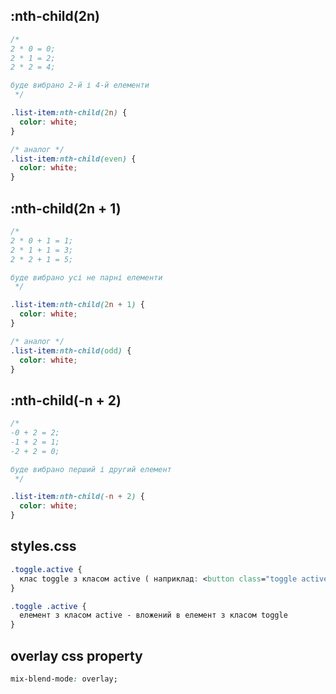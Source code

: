 ## :nth-child(2n)
```css
/* 
2 * 0 = 0;
2 * 1 = 2;
2 * 2 = 4;

буде вибрано 2-й і 4-й елементи 
 */

.list-item:nth-child(2n) {
  color: white;
}

/* аналог */
.list-item:nth-child(even) {
  color: white;
}
```

## :nth-child(2n + 1)
```css
/* 
2 * 0 + 1 = 1;
2 * 1 + 1 = 3;
2 * 2 + 1 = 5;

буде вибрано усі не парні елементи 
 */

.list-item:nth-child(2n + 1) {
  color: white;
}

/* аналог */
.list-item:nth-child(odd) {
  color: white;
}
```

## :nth-child(-n + 2)
```css
/* 
-0 + 2 = 2;
-1 + 2 = 1;
-2 + 2 = 0;

буде вибрано перший і другий елемент
 */

.list-item:nth-child(-n + 2) {
  color: white;
}
```
## styles.css
```css
.toggle.active {
  клас toggle з класом active ( наприклад: <button class="toggle active"></button> )
}

.toggle .active {
  елемент з класом active - вложений в елемент з класом toggle
}
```

## overlay css property
```css
mix-blend-mode: overlay;
```
